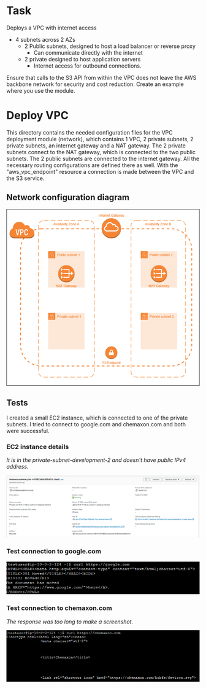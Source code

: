 # Task


Deploys a VPC with internet access
- 4 subnets across 2 AZs
    - 2 Public subnets, designed to host a load balancer or reverse proxy
        - Can communicate directly with the internet
    - 2 private designed to host application servers
        - Internet access for outbound connections.

Ensure that calls to the S3 API from within the VPC does not leave the AWS backbone network for security and cost reduction. Create an example where you use the module.


# Deploy VPC 

This directory contains the needed configuration files for the VPC deployment module (network), which contains 1 VPC, 2 private subnets, 2 private subnets, an internet gateway and a NAT gateway.
The 2 private subnets connect to the NAT gateway, which is connected to the two public subnets. The 2 public subnets are connected to the internet gateway.
All the necessary routing configurations are defined there as well. 
With the "aws_vpc_endpoint" resource a connection is made between the VPC and the S3 service. 

## Network configuration diagram
![network](./documenting/network.drawio.png)

## Tests

I created a small EC2 instance, which is connected to one of the private subnets. I tried to connect to google.com and chemaxon.com and both were successful.
### EC2 instance details
*It is in the private-subnet-development-2 and doesn't have public IPv4 address.*

![ec2-instance](./documenting/test_instance.png)


### Test connection to google.com
![google](./documenting/google.com.png)
### Test connection to chemaxon.com
*The response was too long to make a screenshot.*

![chemaxon](./documenting/chemaxon.com.png)